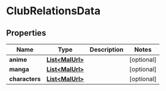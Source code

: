 

# ClubRelationsData


## Properties

| Name | Type | Description | Notes |
|------------ | ------------- | ------------- | -------------|
|**anime** | [**List&lt;MalUrl&gt;**](MalUrl.md) |  |  [optional] |
|**manga** | [**List&lt;MalUrl&gt;**](MalUrl.md) |  |  [optional] |
|**characters** | [**List&lt;MalUrl&gt;**](MalUrl.md) |  |  [optional] |




